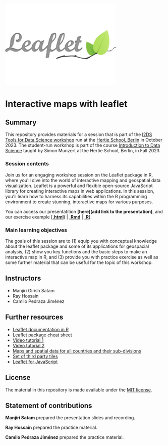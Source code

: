 <a href="https://rstudio.github.io/leaflet/"><img src="logo.png" width="350px"/></a>

# Interactive maps with leaflet


## Summary

This repository provides materials for a session that is part of the [I2DS Tools for Data Science workshop](https://github.com/intro-to-data-science-23-workshop) run at the [Hertie School, Berlin](https://www.hertie-school.org/en/) in October 2023. The student-run workshop is part of the course [Introduction to Data Science](https://github.com/intro-to-data-science-23) taught by Simon Munzert at the Hertie School, Berlin, in Fall 2023.

### Session contents

Join us for an engaging workshop session on the Leaflet package in R, where you'll dive into the world of interactive mapping and geospatial data visualization. Leaflet is a powerful and flexible open-source JavaScript library for creating interactive maps in web applications. In this session, you'll learn how to harness its capabilities within the R programming environment to create stunning, interactive maps for various purposes.

You can access our presentatition **[here](add link to the presentation)**, and our exercise example \[[**.html**](https://raw.githack.com/intro-to-data-science-23-workshop/09-leaflet-satam-jimenez-hossain/main/Leaflet_Tutorial.html?token=GHSAT0AAAAAACHTDLROIUJKXZ2D2HQ37F2QZJ325AQ)) | [**.Rmd**](https://github.com/intro-to-data-science-23-workshop/09-leaflet-satam-jimenez-hossain/blob/main/Leaflet_Tutorial.Rmd) | [**.R**](https://github.com/intro-to-data-science-23-workshop/09-leaflet-satam-jimenez-hossain/blob/main/Tutorial_Solutions_Code.R)\].

### Main learning objectives

The goals of this session are to (1) equip you with conceptual knowledge about the leaflet package and some of its applications for geospacial analysis, (2) show you  key functions and the basic steps to make an interactive map in R, and (3) provide you with practice exercise as well as some further material that can be useful for the topic of this workshop.


## Instructors

- Manjiri Girish Satam 
- Ray Hossain
- Camilo Pedraza Jiménez


## Further resources

- [Leaflet documentation in R](https://rstudio.github.io/leaflet/)
- [Leaflet package cheat sheet](https://ugoproto.github.io/ugo_r_doc/pdf/leaflet-cheat-sheet.pdf)
- [Video tutorial 1](https://www.youtube.com/playlist?list=PL6wLL_RojB5y8uL3uuIMnJ6JoTIFywQ-r)
- [Video tutorial 2](https://www.youtube.com/playlist?list=PLmFi_ou2WwcEyPq7Y9DvzFRLlp9-XvFDb)
- [Maps and spatial data for all countries and their sub-divisions](https://gadm.org/)
- [Set of third party tiles](http://leaflet-extras.github.io/leaflet-providers/preview/index.html)
- [Leaflet for JavaScript](https://leafletjs.com/) 

## License

The material in this repository is made available under the [MIT license](http://opensource.org/licenses/mit-license.php). 

## Statement of contributions

**Manjiri Satam** prepared the presentation slides and recording. 

**Ray Hossain** prepared the practice material.

**Camilo Pedraza Jiménez** prepared the practice material.
